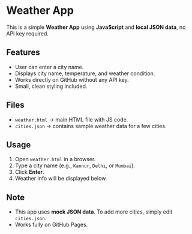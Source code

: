 # Weather App 

This is a simple **Weather App** using **JavaScript** and **local JSON data**, no API key required.  

## Features

- User can enter a city name.
- Displays city name, temperature, and weather condition.
- Works directly on GitHub without any API key.
- Small, clean styling included.

## Files

- `weather.html` → main HTML file with JS code.
- `cities.json` → contains sample weather data for a few cities.

## Usage

1. Open `weather.html` in a browser.
2. Type a city name (e.g., `Kannur`, `Delhi`, or `Mumbai`).
3. Click **Enter**.
4. Weather info will be displayed below.

## Note

- This app uses **mock JSON data**. To add more cities, simply edit `cities.json`.
- Works fully on GitHub Pages.
